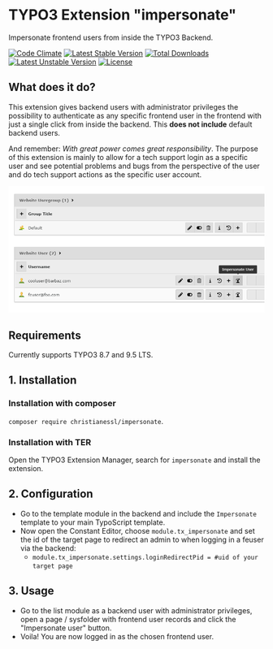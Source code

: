 # TYPO3 Extension "impersonate"
Impersonate frontend users from inside the TYPO3 Backend.

[![Code Climate](https://codeclimate.com/github/IndyIndyIndy/impersonate.svg)](https://codeclimate.com/github/IndyIndyIndy/impersonate)
[![Latest Stable Version](https://poser.pugx.org/christianessl/impersonate/v/stable)](https://packagist.org/packages/christianessl/impersonate)
[![Total Downloads](https://poser.pugx.org/christianessl/impersonate/downloads)](https://packagist.org/packages/christianessl/impersonate)
[![Latest Unstable Version](https://poser.pugx.org/christianessl/impersonate/v/unstable)](https://packagist.org/packages/christianessl/impersonate)
[![License](https://poser.pugx.org/christianessl/impersonate/license)](https://packagist.org/packages/christianessl/impersonate)

## What does it do?

This extension gives backend users with administrator privileges the possibility to authenticate as any specific 
frontend user in the frontend with just a single click from inside the backend. This **does not include** default backend users.


And remember: *With great power comes great responsibility*. The purpose of this extension is mainly to allow for a tech support login as a specific user and see potential problems and bugs from the perspective of the user and do tech support actions as the specific user account.

![Screenshot](/Resources/Public/Screenshots/impersonate.png)

## Requirements

Currently supports TYPO3 8.7 and 9.5 LTS.

## 1. Installation

### Installation with composer

`composer require christianessl/impersonate`. 

### Installation with TER

Open the TYPO3 Extension Manager, search for `impersonate` and install the extension.

## 2. Configuration

- Go to the template module in the backend and include the `Impersonate` template to your main TypoScript template.
- Now open the Constant Editor, choose `module.tx_impersonate` and set the id of the 
target page to redirect an admin to when logging in a feuser via the backend:
    - `module.tx_impersonate.settings.loginRedirectPid = #uid of your target page`

## 3. Usage

- Go to the list module as a backend user with administrator privileges, open a page / sysfolder with frontend user 
records and click the "Impersonate user" button.
- Voila! You are now logged in as the chosen frontend user.
